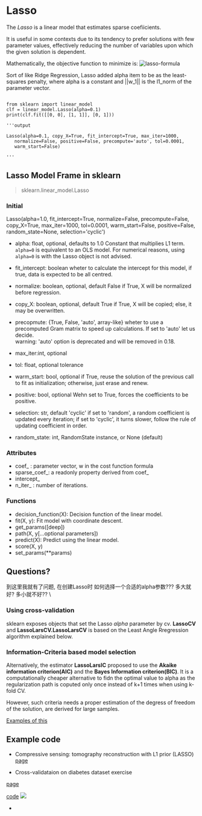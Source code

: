 
# Lasso


The *Lasso* is a linear model that estimates sparse coefiicients.

It is useful in some contexts due to its tendency to prefer solutions with few parameter values, effectively reducing the number of variables upon which the given solution is dependent.


Mathematically, the objective function to minimize is:
![lasso-formula](http://scikit-learn.org/stable/_images/math/5ff15825a85204658e3e5aa6e3b5952b8f709c27.png)

Sort of like Ridge Regression, Lasso added alpha item to be as the least-squares penalty, where alpha is a constant and ||w_1|| is the l1_norm of the parameter vector.

 
```

from sklearn import linear_model
clf = linear_model.Lasso(alpha=0.1)
print(clf.fit([[0, 0], [1, 1]], [0, 1]))

'''output

Lasso(alpha=0.1, copy_X=True, fit_intercept=True, max_iter=1000,
   normalize=False, positive=False, precompute='auto', tol=0.0001,
   warm_start=False)

'''
```


## Lasso Model Frame in sklearn

> sklearn.linear_model.Lasso

### Initial

Lasso(alpha=1.0, fit_intercept=True, normalize=False, precompute=False, copy_X=True, max_iter=1000, tol=0.0001, warm_start=False, positive=False, random_state=None, selection='cyclic')


* alpha: float, optional, defaults to 1.0
    Constant that multiplies L1 term. `alpha=0` is equivalent to an OLS model. For numerical reasons, using `alpha=0` is with the Lasso object is not advised.
* fit_intercept: boolean
   wheter to calculate the intercept for this model, if true, data is expected to be all centred.

* normalize: boolean, optional, default False
    if True, X will be normalized before regression.
* copy_X: boolean, optional, default True
    if True, X will be copied; else, it may be overwritten.
* precopmute: {True, False, 'auto', array-like}
    wheter to use a precomputed Gram matrix to speed up calculations.
    If set to 'auto' let us decide.     
    warning: 'auto' option is deprecated and will be removed in 0.18.
* max_iter:int, optional  
    
* tol: float, optional
    tolerance
* warm_start: bool, optional
    if True, reuse the solution of the previous call to fit as initialization; otherwise, just erase and renew.
* positive: bool, optional
    Wehn set to True, forces the coefficients to be positive.
* selection: str, default 'cyclic'
    if set to 'random', a random coefficient is updated every iteration; 
    if set to 'cyclic', it turns slower, follow the rule of updating coefficient in order. 

* random_state: int, RandomState instance, or None (default)



### Attributes

* coef_ : parameter vector, w in the cost function formula
* sparse_coef_:   a readonly property derived from coef_
* intercept_
* n_iter_  : number of iterations. 

### Functions

* decision_function(X): Decision function of the linear model. 
* fit(X, y): Fit model with coordinate descent.
* get_params([deep])
* path(X, y[...optional parameters])
* predict(X): Predict using the linear model.
* score(X, y)
* set_params(**params)


## Questions?

到这里我就有了问题,  在创建Lasso时 如何选择一个合适的alpha参数???
多大就好? 多小就不好?? \


### Using cross-validation
sklearn exposes objects that set the Lasso *alpha* parameter by cv.
**LassoCV** and **LassoLarsCV.LassoLarsCV** is based on the Least Angle Rregression algorithm explained below.




### Information-Criteria based model selection

Alternatively, the estimator **LassoLarsIC** proposed to use the **Akaike information criterion(AIC)** and the **Bayes Information criterion(BIC)**. It is a computationally cheaper alternative to fidn the optimal value to alpha as the regularization  path is coputed only once instead of k+1 times when using k-fold CV. 

However, such criteria needs a proper estimation of the degress of freedom of the solution, are derived for large samples. 

[Examples of this](http://scikit-learn.org/stable/auto_examples/linear_model/plot_lasso_model_selection.html#example-linear-model-plot-lasso-model-selection-py)

## Example code

* Compressive sensing: tomography reconstruction with L1 prior (LASSO)
[page](http://scikit-learn.org/stable/auto_examples/applications/plot_tomography_l1_reconstruction.html)




* Cross-validataion on diabetes dataset exercise

[page](http://scikit-learn.org/stable/auto_examples/exercises/plot_cv_diabetes.html)

[code]()
![](http://ww2.sinaimg.cn/bmiddle/5810d07bjw1erl461j715j2086066mxg.jpg)

* 


